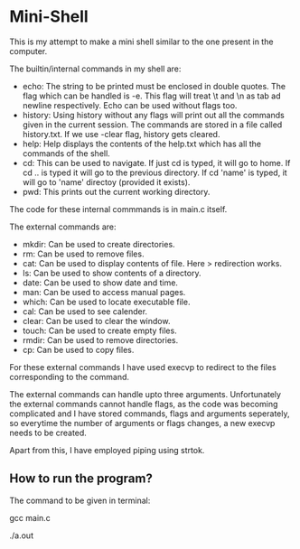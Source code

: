 # Mini-Shell


This is my attempt to make a mini shell similar to the one present in the computer.

The builtin/internal commands in my shell are:

- echo: The string to be printed must be enclosed in double quotes. The flag which can be handled is -e. This flag     will treat \t and \n as tab ad newline respectively. Echo can be used without flags too.
- history: Using history without any flags will print out all the commands given in the current session. The commands are stored in a file called history.txt. If we use -clear flag, history gets cleared.
- help: Help displays the contents of the help.txt which has all the commands of the shell.
- cd: This can be used to navigate. If just cd is typed, it will go to home. If cd .. is typed it will go to the previous directory. If cd 'name' is typed, it will go to 'name' directoy (provided it exists).
- pwd: This prints out the current working directory.

The code for these internal commmands is in main.c itself.


The external commands are: 

- mkdir: Can be used to create directories.
- rm: Can be used to remove files.
- cat: Can be used to display contents of file. Here > redirection works.
- ls: Can be used to show contents of a directory.
- date: Can be used to show date and time.
- man: Can be used to access manual pages.
- which: Can be used to locate executable file. 
- cal: Can be used to see calender.
- clear: Can be used to clear the window.
- touch: Can be used to create empty files.
- rmdir: Can be used to remove directories.
- cp: Can be used to copy files.

For these external commands I have used execvp to redirect to the files corresponding to the command.

The external commands can handle upto three arguments. Unfortunately the external commands cannot handle flags, as the code was becoming complicated and I have stored commands, flags and arguments seperately, so everytime the number of arguments or flags changes, a new execvp needs to be created.


Apart from this, I have employed piping using strtok.



## How to run the program?

The command to be given in terminal:

gcc main.c

./a.out

